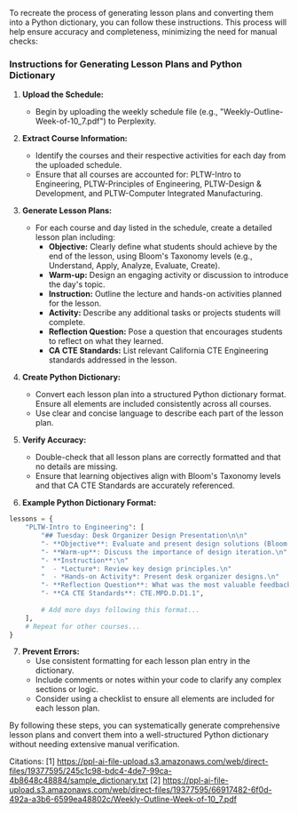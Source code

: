 To recreate the process of generating lesson plans and converting them into a Python dictionary, you can follow these instructions. This process will help ensure accuracy and completeness, minimizing the need for manual checks:

### Instructions for Generating Lesson Plans and Python Dictionary

1. **Upload the Schedule:**
   - Begin by uploading the weekly schedule file (e.g., "Weekly-Outline-Week-of-10_7.pdf") to Perplexity. <!---change the date-->

2. **Extract Course Information:**
   - Identify the courses and their respective activities for each day from the uploaded schedule.
   - Ensure that all courses are accounted for: PLTW-Intro to Engineering, PLTW-Principles of Engineering, PLTW-Design & Development, and PLTW-Computer Integrated Manufacturing.

3. **Generate Lesson Plans:**
   - For each course and day listed in the schedule, create a detailed lesson plan including:
     - **Objective:** Clearly define what students should achieve by the end of the lesson, using Bloom's Taxonomy levels (e.g., Understand, Apply, Analyze, Evaluate, Create).
     - **Warm-up:** Design an engaging activity or discussion to introduce the day's topic.
     - **Instruction:** Outline the lecture and hands-on activities planned for the lesson.
     - **Activity:** Describe any additional tasks or projects students will complete.
     - **Reflection Question:** Pose a question that encourages students to reflect on what they learned.
     - **CA CTE Standards:** List relevant California CTE Engineering standards addressed in the lesson.

4. **Create Python Dictionary:**
   - Convert each lesson plan into a structured Python dictionary format. Ensure all elements are included consistently across all courses.
   - Use clear and concise language to describe each part of the lesson plan.

5. **Verify Accuracy:**
   - Double-check that all lesson plans are correctly formatted and that no details are missing.
   - Ensure that learning objectives align with Bloom's Taxonomy levels and that CA CTE Standards are accurately referenced.

6. **Example Python Dictionary Format:**

```python
lessons = {
    "PLTW-Intro to Engineering": [
        "## Tuesday: Desk Organizer Design Presentation\n\n"
        "- **Objective**: Evaluate and present design solutions (Bloom's Level: Evaluate)\n"
        "- **Warm-up**: Discuss the importance of design iteration.\n"
        "- **Instruction**:\n"
        "  - *Lecture*: Review key design principles.\n"
        "  - *Hands-on Activity*: Present desk organizer designs.\n"
        "- **Reflection Question**: What was the most valuable feedback you received?\n"
        "- **CA CTE Standards**: CTE.MPD.D.D1.1",
        
        # Add more days following this format...
    ],
    # Repeat for other courses...
}
```

7. **Prevent Errors:**
   - Use consistent formatting for each lesson plan entry in the dictionary.
   - Include comments or notes within your code to clarify any complex sections or logic.
   - Consider using a checklist to ensure all elements are included for each lesson plan.

By following these steps, you can systematically generate comprehensive lesson plans and convert them into a well-structured Python dictionary without needing extensive manual verification.

Citations:
[1] https://ppl-ai-file-upload.s3.amazonaws.com/web/direct-files/19377595/245c1c98-bdc4-4de7-99ca-4b8648c48884/sample_dictionary.txt
[2] https://ppl-ai-file-upload.s3.amazonaws.com/web/direct-files/19377595/66917482-6f0d-492a-a3b6-6599ea48802c/Weekly-Outline-Week-of-10_7.pdf